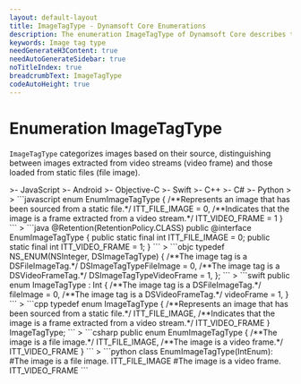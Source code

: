 ```yaml
---
layout: default-layout
title: ImageTagType - Dynamsoft Core Enumerations
description: The enumeration ImageTagType of Dynamsoft Core describes the types of image tags.
keywords: Image tag type
needGenerateH3Content: true
needAutoGenerateSidebar: true
noTitleIndex: true
breadcrumbText: ImageTagType
codeAutoHeight: true
---
```


# Enumeration ImageTagType

`ImageTagType` categorizes images based on their source, distinguishing between images extracted from video streams (video frame) and those loaded from static files (file image).

<div class="sample-code-prefix template2"></div>
   >- JavaScript
   >- Android
   >- Objective-C
   >- Swift
   >- C++
   >- C#
   >- Python
   >
>
```javascript
enum EnumImageTagType
{
   /**Represents an image that has been sourced from a static file.*/
   ITT_FILE_IMAGE = 0,
   /**Indicates that the image is a frame extracted from a video stream.*/
   ITT_VIDEO_FRAME = 1
}
```
>
```java
@Retention(RetentionPolicy.CLASS)
public @interface EnumImageTagType
{
   public static final int ITT_FILE_IMAGE = 0;
   public static final int ITT_VIDEO_FRAME = 1;
}
```
>
```objc
typedef NS_ENUM(NSInteger, DSImageTagType)
{
   /**The image tag is a DSFileImageTag.*/
   DSImageTagTypeFileImage = 0,
   /**The image tag is a DSVideoFrameTag.*/
   DSImageTagTypeVideoFrame = 1,
};
```
>
```swift
public enum ImageTagType : Int
{
   /**The image tag is a DSFileImageTag.*/
   fileImage = 0,
   /**The image tag is a DSVideoFrameTag.*/
   videoFrame = 1,
}
```
>
```cpp
typedef enum ImageTagType
{
   /**Represents an image that has been sourced from a static file.*/
   ITT_FILE_IMAGE,
   /**Indicates that the image is a frame extracted from a video stream.*/
   ITT_VIDEO_FRAME
} ImageTagType;
```
>
```csharp
public enum EnumImageTagType
{
    /**The image is a file image.*/
    ITT_FILE_IMAGE,
    /**The image is a video frame.*/
    ITT_VIDEO_FRAME
}
```
>
```python
class EnumImageTagType(IntEnum):
    #The image is a file image.
    ITT_FILE_IMAGE
    #The image is a video frame.
    ITT_VIDEO_FRAME
```
